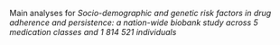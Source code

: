 Main analyses for <em>Socio-demographic and genetic risk factors in drug adherence and persistence: a nation-wide biobank study across 5 medication classes and 1 814 521 individuals</em>

